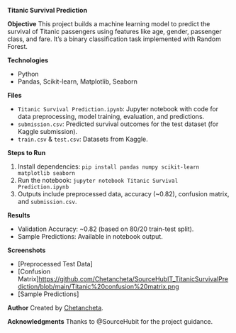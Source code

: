 **Titanic Survival Prediction**

**Objective**
This project builds a machine learning model to predict the survival of Titanic passengers using features like age, gender, passenger class, and fare. It’s a binary classification task implemented with Random Forest.

**Technologies**
- Python
- Pandas, Scikit-learn, Matplotlib, Seaborn

**Files**
- `Titanic Survival Prediction.ipynb`: Jupyter notebook with code for data preprocessing, model training, evaluation, and predictions.
- `submission.csv`: Predicted survival outcomes for the test dataset (for Kaggle submission).
- `train.csv` & `test.csv`: Datasets from Kaggle[](https://www.kaggle.com/c/titanic/data).

**Steps to Run**
1. Install dependencies: `pip install pandas numpy scikit-learn matplotlib seaborn`
2. Run the notebook: `jupyter notebook Titanic Survival Prediction.ipynb`
3. Outputs include preprocessed data, accuracy (~0.82), confusion matrix, and `submission.csv`.

**Results**
- Validation Accuracy: ~0.82 (based on 80/20 train-test split).
- Sample Predictions: Available in notebook output.

**Screenshots**
- [Preprocessed Test Data]
- [Confusion Matrix]https://github.com/Chetancheta/SourceHubIT_TitanicSurvivalPrediction/blob/main/Titanic%20confusion%20matrix.png
- [Sample Predictions]

**Author**
Created by [Chetancheta](https://github.com/Chetancheta).

**Acknowledgments**
Thanks to @SourceHubit for the project guidance.
